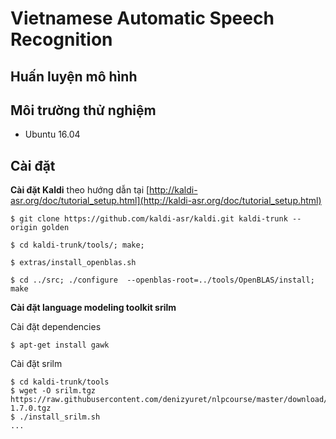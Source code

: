 # Vietnamese Automatic Speech Recognition

## Huấn luyện mô hình

## Môi trường thử nghiệm

* Ubuntu 16.04

## Cài đặt

**Cài đặt Kaldi** theo hướng dẫn tại [http://kaldi-asr.org/doc/tutorial_setup.html](http://kaldi-asr.org/doc/tutorial_setup.html)

```
$ git clone https://github.com/kaldi-asr/kaldi.git kaldi-trunk --origin golden

$ cd kaldi-trunk/tools/; make;

$ extras/install_openblas.sh

$ cd ../src; ./configure  --openblas-root=../tools/OpenBLAS/install; make
```

**Cài đặt language modeling toolkit srilm**

Cài đặt dependencies

```
$ apt-get install gawk
```

Cài đặt srilm

```
$ cd kaldi-trunk/tools
$ wget -O srilm.tgz https://raw.githubusercontent.com/denizyuret/nlpcourse/master/download/srilm-1.7.0.tgz
$ ./install_srilm.sh
...
Installation of SRILM finished successfully
Please source the tools/env.sh in your path.sh to enable it
```

# Mô tả dữ liệu

[Xem chi tiết](data_format.md)